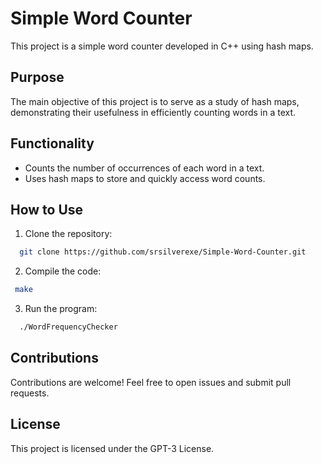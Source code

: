 # Simple Word Counter

This project is a simple word counter developed in C++ using hash maps.

## Purpose

The main objective of this project is to serve as a study of hash maps, demonstrating their usefulness in efficiently counting words in a text.
## Functionality

- Counts the number of occurrences of each word in a text.
- Uses hash maps to store and quickly access word counts.

## How to Use

1. Clone the repository:

  ```bash
    git clone https://github.com/srsilverexe/Simple-Word-Counter.git
  ```

2. Compile the code:

  ```bash
   make
  ```

3. Run the program:
  ```bash
    ./WordFrequencyChecker
  ```

## Contributions

Contributions are welcome! Feel free to open issues and submit pull requests.

## License

This project is licensed under the GPT-3 License.
